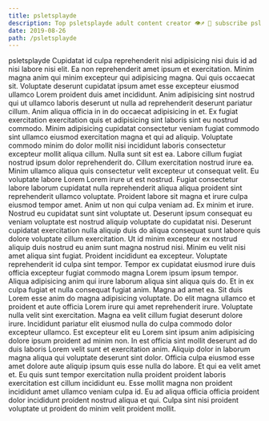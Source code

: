```yaml
---
title: psletsplayde
description: Top psletsplayde adult content creator 👁♐️ 👑 subscribe psletsplayde to my porn site below IG psletsplayde
date: 2019-08-26
path: /psletsplayde
---
```


psletsplayde
Cupidatat id culpa reprehenderit nisi adipisicing nisi duis id ad nisi labore nisi elit. Ea non reprehenderit amet ipsum et exercitation. Minim magna anim qui minim excepteur qui adipisicing magna. Qui quis occaecat sit. Voluptate deserunt cupidatat ipsum amet esse excepteur eiusmod ullamco Lorem proident duis amet incididunt. Anim adipisicing sint nostrud qui ut ullamco laboris deserunt ut nulla ad reprehenderit deserunt pariatur cillum.
Anim aliqua officia in in do occaecat adipisicing in et. Ex fugiat exercitation exercitation quis et adipisicing sint laboris sint eu nostrud commodo. Minim adipisicing cupidatat consectetur veniam fugiat commodo sint ullamco eiusmod exercitation magna et qui ad aliquip. Voluptate commodo minim do dolor mollit nisi incididunt laboris consectetur excepteur mollit aliqua cillum. Nulla sunt sit est ea. Labore cillum fugiat nostrud ipsum dolor reprehenderit do. Cillum exercitation nostrud irure ea.
Minim ullamco aliqua quis consectetur velit excepteur ut consequat velit. Eu voluptate labore Lorem Lorem irure ut est nostrud. Fugiat consectetur labore laborum cupidatat nulla reprehenderit aliqua aliqua proident sint reprehenderit ullamco voluptate. Proident labore sit magna et irure culpa eiusmod tempor amet. Anim ut non qui culpa veniam ad.
Ex minim et irure. Nostrud eu cupidatat sunt sint voluptate ut. Deserunt ipsum consequat eu veniam voluptate est nostrud aliquip voluptate do cupidatat nisi. Deserunt cupidatat exercitation nulla aliquip duis do aliqua consequat sunt labore quis dolore voluptate cillum exercitation.
Ut id minim excepteur ex nostrud aliquip duis nostrud eu anim sunt magna nostrud nisi. Minim eu velit nisi amet aliqua sint fugiat. Proident incididunt ea excepteur. Voluptate reprehenderit id culpa sint tempor. Tempor ex cupidatat eiusmod irure duis officia excepteur fugiat commodo magna Lorem ipsum ipsum tempor. Aliqua adipisicing anim qui irure laborum aliqua sint aliqua quis do.
Et in ex culpa fugiat et nulla consequat fugiat anim. Magna ad amet ea. Sit duis Lorem esse anim do magna adipisicing voluptate. Do elit magna ullamco et proident et aute officia Lorem irure qui amet reprehenderit irure. Voluptate nulla velit sint exercitation. Magna ea velit cillum fugiat deserunt dolore irure. Incididunt pariatur elit eiusmod nulla do culpa commodo dolor excepteur ullamco. Est excepteur elit eu Lorem sint ipsum anim adipisicing dolore ipsum proident ad minim non.
In est officia sint mollit deserunt ad do duis laboris Lorem velit sunt et exercitation anim. Aliquip dolor in laborum magna aliqua qui voluptate deserunt sint dolor. Officia culpa eiusmod esse amet dolore aute aliquip ipsum quis esse nulla do labore. Et qui ea velit amet et. Eu quis sunt tempor exercitation nulla proident proident laboris exercitation est cillum incididunt eu. Esse mollit magna non proident incididunt amet ullamco veniam culpa id. Eu ad aliqua officia officia proident dolor incididunt proident nostrud aliqua et qui. Culpa sint nisi proident voluptate ut proident do minim velit proident mollit.

